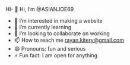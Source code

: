 HI- 👋 Hi, I’m @ASIANJOE69
- 👀 I’m interested in making a website
- 🌱 I’m currently learning 
- 💞️ I’m looking to collaborate on working
- 📫 How to reach me rayan.kitery@gmail.com
- 😄 Pronouns: fun and serious
- ⚡ Fun fact: I am open for anything

<!---
ASIANJOE69/ASIANJOE69 is a ✨ special ✨ repository because its `README.md` (this file) appears on your GitHub profile.
You can click the Preview link to take a look at your changes.
--->
